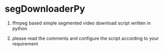 # segDownloaderPy

01. ffmpeg based simple segmented video download script written in python

02. please read the comments and configure the script according to your requirement

